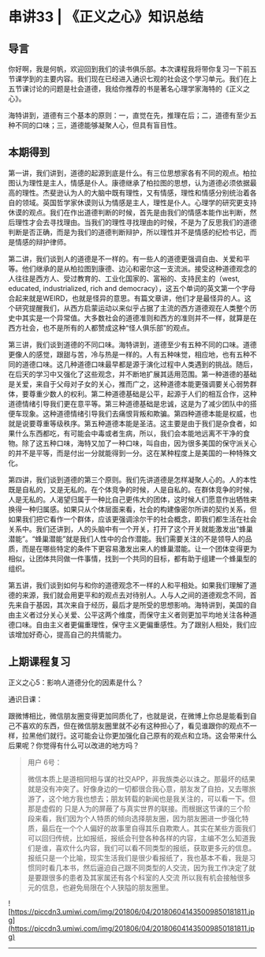 # 串讲33 | 《正义之心》知识总结

## 导言

你好啊，我是何帆，欢迎回到我们的读书俱乐部。本次课程我将带你复习一下前五节课学到的主要内容。我们现在已经进入通识七观的社会这个学习单元。我们在上五节课讨论的问题是社会道德，我给你推荐的书是著名心理学家海特的《正义之心》。

海特讲到，道德有三个基本的原则：一，直觉在先，推理在后；二，道德有至少五种不同的口味；三，道德能够凝聚人心，但具有盲目性。

## 本期得到

第一讲，我们讲到，道德的起源到底是什么。有三位思想家各有不同的观点。柏拉图认为理性是主人，情感是仆人。康德继承了柏拉图的思想，认为道德必须依据最高的理性。杰斐逊认为人的大脑中既有理性，又有情感，理性和情感分别统治着各自的领域。英国哲学家休谟则认为情感是主人，理性是仆人。心理学的研究更支持休谟的观点。我们在作出道德判断的时候，首先是由我们的情感本能作出判断，然后理性才会去寻找理由。当我们的理性寻找理由的时候，不是为了反思我们的道德判断是否正确，而是为我们的道德判断辩护，所以理性并不是情感的纪检书记，而是情感的辩护律师。

第二讲，我们谈到人的道德是不一样的。有一些人的道德更强调自由、关爱和平等。他们继承的是从柏拉图到康德、边沁和密尔这一支流派。接受这种道德观念的人往往是西方人、受过教育的、工业化国家的、富裕的、支持民主的（west, educated, industrialized, rich and democracy），这五个单词的英文第一个字母合起来就是WEIRD，也就是怪异的意思。有篇文章讲，他们才是最怪异的人。这个研究提醒我们，从西方启蒙运动以来似乎占据了主流的西方道德观在人类整个历史中其实是一个异常值。大多数社会的道德准则和西方的准则并不一样，就算是在西方社会，也不是所有的人都赞成这种“怪人俱乐部”的观点。

第三讲，我们谈到道德的不同口味。海特讲到，道德至少有五种不同的口味。道德更像人的感觉，跟甜与苦，冷与热是一样的。人有五种味觉，相应地，也有五种不同的道德口味。这几种道德口味最早都是源于演化过程中人类遇到的挑战。随后，在后天的学习中又强化了这些观念，并不断地扩展其适用范围。第一种道德的基础是关爱，来自于父母对子女的关心，推而广之，这种道德本能更强调要关心弱势群体，要尊重少数人的权利。第二种道德基础是公平，起源于人们的相互合作，这种道德情绪引导我们更在意平等。第三种道德基础是忠诚，这是为了减少团队中的搭便车现象。这种道德情绪引导我们去痛恨背叛和欺骗。第四种道德本能是权威，也就是说要尊重等级秩序。第五种道德本能是圣洁。这主要是由于我们是杂食者，如果什么东西都吃，有可能会中毒或者生病，所以，我们会本能地远离不干净的食物。除了这五种口味，海特又加了一种口味，叫自由，因为很多美国的保守派关心的并不是平等，而是付出一分就能得到一分。这在某种程度上是美国的一种特殊文化。

第四讲，我们谈到道德的第三个原则。我们先讲道德是怎样凝聚人心的。人的本性既是自私的，又是无私的。在个体竞争的时候，人是自私的。在群体竞争的时候，人是无私的。人渴望归属于一种比自己更伟大的团体，这时候人们愿意作出牺牲来换得一种归属感。如果只从个体层面来看，社会的构建像密尔所讲的契约关系，但如果我们把它看作一个群体，应该更强调涂尔干的社会概念，即我们都生活在社会关系中。我们还讲到，人的头脑中有一个开关，打开了这个开关就能激发出“蜂巢潜能”。“蜂巢潜能”就是我们人性中的合作潜能。我们需要关注的不是领导人的品质，而是在哪些特定的条件下更容易激发出来人的蜂巢潜能。让一个团体变得更为相似，让团体共同做一件事情，找到一个共同的目标，都有助于组建一个蜂巢型的组织。

第五讲，我们谈到如何与和你的道德观念不一样的人和平相处。如果我们理解了道德的来源，我们就会用更平和的观点去对待别人。人与人之间的道德观念不同，首先来自于基因，其次来自于经历，最后才是所受的思想影响。海特讲到，美国的自由主义者过分关心关爱、公平这两个维度，而保守主义者则更加平均地关注各种道德口味。自由主义者更偏重理性，保守主义更偏重感性。为了跟别人相处，我们应该增加好奇心，提高自己的共情能力。

## 上期课程复习

正义之心5：影响人道德分化的因素是什么？

通识日课：

跟微博相比，微信朋友圈变得更加同质化了，也就是说，在微博上你总是能看到自己不喜欢的东西，但在微信朋友圈里就不必有这种担心了，看见谁跟你的观点不一样，拉黑他们就行。这可能会让你更加强化自己原有的观点和立场。这会带来什么后果呢？你觉得有什么可以改进的地方吗？

> 用户 6号：
> 
> 微信本质上是道相同相与谋的社交APP，非我族类必以诛之。那最坏的结果就是没有冲突了。好像身边的一切都很合我心意，朋友发了自拍，又去哪旅游了，这个地方我也想去；朋友转载的新闻也是我关注的，可以看一下。但那是虚假的 只是人为的屏蔽了与真实世界的联接。而根据这节课的三个阶段来看，我们因为个人特质的倾向选择朋友圈，因为朋友圈进一步强化特质，最后在一个个人偏好的故事里自得其乐自欺欺人。其实在某些方面我们可以回归传统，比如报纸，报纸会刊登各种各样的内容，主编不怎么知道我们是谁，喜欢什么内容，我们可以看不同类型的报纸，获取更多元的信息。报纸只是一个比喻，现实生活我们是很少看报纸了，我也基本不看，我是习惯同时看几本书，然后逼迫自己跟不同类型的人交流，因为我工作决定了就是要跟很多的患者及其家属还有各个科室的人交流 所以我有机会接触很多元的信息，也避免局限在个人狭隘的朋友圈里。

![https://piccdn3.umiwi.com/img/201806/04/201806041435009850181811.jpg](https://piccdn3.umiwi.com/img/201806/04/201806041435009850181811.jpg)

---
